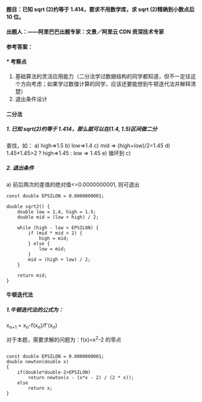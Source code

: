 #### **题目**：已知 sqrt (2)约等于 1.414，要求不用数学库，求 sqrt (2)精确到小数点后 10 位。
#### **出题人**：——阿里巴巴出题专家：文景／阿里云 CDN 资深技术专家
#### **参考答案**：
#### * 考察点

1. 基础算法的灵活应用能力（二分法学过数据结构的同学都知道，但不一定往这个方向考虑；如果学过数值计算的同学，应该还要能想到牛顿迭代法并解释清楚）
2. 退出条件设计

#### 二分法
##### 1. 已知 sqrt(2)约等于 1.414，那么就可以在(1.4, 1.5)区间做二分
查找，如：
a) high=>1.5
b) low=>1.4
c) mid => (high+low)/2=1.45
d) 1.45*1.45>2 ? high=>1.45 : low => 1.45
e) 循环到 c)

##### 2. 退出条件
a) 前后两次的差值的绝对值<=0.0000000001, 则可退出

```
const double EPSILON = 0.0000000001;

double sqrt2() {
    double low = 1.4, high = 1.5;
    double mid = (low + high) / 2;

    while (high - low > EPSILON) {
        if (mid * mid > 2) {
            high = mid;
        } else {
            low = mid;
        }
        mid = (high + low) / 2;
    }

    return mid;
}
```

#### 牛顿迭代法
##### 1.牛顿迭代法的公式为：
x<sub>n+1</sub> = x<sub>n</sub>-f(x<sub>n</sub>)/f'(x<sub>n</sub>)

对于本题，需要求解的问题为：f(x)=x<sup>2</sup>-2 的零点
```

const double EPSILON = 0.0000000001;
double newton(double x)
{
    if(double*double-2>EPSILON)
        return newton(x - (x*x - 2) / (2 * x));
    else 
        return x;
}

```
